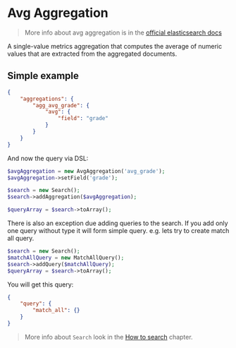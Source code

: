 # Avg Aggregation

> More info about avg aggregation is in the [official elasticsearch docs][1]

A single-value metrics aggregation that computes the average of numeric values that are extracted from the aggregated documents.


## Simple example

```JSON
{
    "aggregations": {
        "agg_avg_grade": {
            "avg": {
                "field": "grade"
            }
        }
    }
}
```

And now the query via DSL:

```php
$avgAggregation = new AvgAggregation('avg_grade');
$avgAggregation->setField('grade');

$search = new Search();
$search->addAggregation($avgAggregation);

$queryArray = $search->toArray();
```

There is also an exception due adding queries to the search. If you add only one query without type it will form simple query. e.g. lets try to create match all query.

```php
$search = new Search();
$matchAllQuery = new MatchAllQuery();
$search->addQuery($matchAllQuery);
$queryArray = $search->toArray();
```

You will get this query:
```JSON
{
    "query": {
        "match_all": {}
    }
}
```

> More info about `Search` look in the [How to search](../HowTo/HowToSearch.md) chapter.



[1]: https://www.elastic.co/guide/en/elasticsearch/reference/current/search-aggregations-metrics-avg-aggregation.html